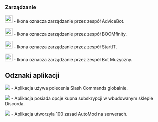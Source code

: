 ### Zarządzanie
<img src="/static/badges/bots/advice.svg" height="24" width="24"> - Ikona oznacza zarządzanie przez zespół AdviceBot.

<img src="/static/badges/bots/boomfinity.svg" height="24" width="24"> - Ikona oznacza zarządzanie przez zespół BOOMfinity.

<img src="/static/badges/bots/startit.svg" height="24" width="24"> - Ikona oznacza zarządzanie przez zespół StartIT.

<img src="/static/badges/bots/botmuzyczny.svg" height="24" width="24"> - Ikona oznacza zarządzanie przez zespół Bot Muzyczny.

## Odznaki aplikacji
<img src="/static/badges/odznaki/supportscommands.ico"> - Aplikacja używa polecenia Slash Commands globalnie.

<img src="/static/badges/odznaki/premiumbot.ico"> - Aplikacja posiada opcje kupna subskrypcji w wbudowanym sklepie Discorda.

<img src="/static/badges/odznaki/automod.ico"> - Aplikacja utworzyła 100 zasad AutoMod na serwerach.